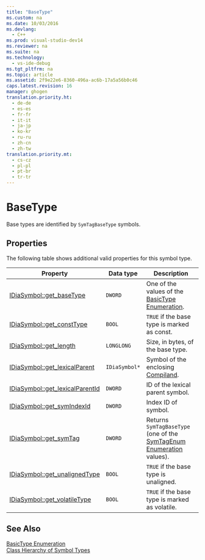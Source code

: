 ```yaml
---
title: "BaseType"
ms.custom: na
ms.date: 10/03/2016
ms.devlang: 
  - C++
ms.prod: visual-studio-dev14
ms.reviewer: na
ms.suite: na
ms.technology: 
  - vs-ide-debug
ms.tgt_pltfrm: na
ms.topic: article
ms.assetid: 2f9e22e6-8360-496a-ac6b-17a5a56b0c46
caps.latest.revision: 16
manager: ghogen
translation.priority.ht: 
  - de-de
  - es-es
  - fr-fr
  - it-it
  - ja-jp
  - ko-kr
  - ru-ru
  - zh-cn
  - zh-tw
translation.priority.mt: 
  - cs-cz
  - pl-pl
  - pt-br
  - tr-tr
---
```

# BaseType
Base types are identified by `SymTagBaseType` symbols.  
  
## Properties  
 The following table shows additional valid properties for this symbol type.  
  
|Property|Data type|Description|  
|--------------|---------------|-----------------|  
|[IDiaSymbol::get_baseType](../VS_debugger/IDiaSymbol--get_baseType.md)|`DWORD`|One of the values of the [BasicType Enumeration](../VS_debugger/BasicType.md).|  
|[IDiaSymbol::get_constType](../VS_debugger/IDiaSymbol--get_constType.md)|`BOOL`|`TRUE` if the base type is marked as const.|  
|[IDiaSymbol::get_length](../VS_debugger/IDiaSymbol--get_length.md)|`LONGLONG`|Size, in bytes, of the base type.|  
|[IDiaSymbol::get_lexicalParent](../VS_debugger/IDiaSymbol--get_lexicalParent.md)|`IDiaSymbol*`|Symbol of the enclosing [Compiland](../VS_debugger/Compiland.md).|  
|[IDiaSymbol::get_lexicalParentId](../VS_debugger/IDiaSymbol--get_lexicalParentId.md)|`DWORD`|ID of the lexical parent symbol.|  
|[IDiaSymbol::get_symIndexId](../VS_debugger/IDiaSymbol--get_symIndexId.md)|`DWORD`|Index ID of symbol.|  
|[IDiaSymbol::get_symTag](../VS_debugger/IDiaSymbol--get_symTag.md)|`DWORD`|Returns `SymTagBaseType` (one of the [SymTagEnum Enumeration](../VS_debugger/SymTagEnum.md) values).|  
|[IDiaSymbol::get_unalignedType](../VS_debugger/IDiaSymbol--get_unalignedType.md)|`BOOL`|`TRUE` if the base type is unaligned.|  
|[IDiaSymbol::get_volatileType](../VS_debugger/IDiaSymbol--get_volatileType.md)|`BOOL`|`TRUE` if the base type is marked as volatile.|  
  
## See Also  
 [BasicType Enumeration](../VS_debugger/BasicType.md)   
 [Class Hierarchy of Symbol Types](../VS_debugger/Class-Hierarchy-of-Symbol-Types.md)